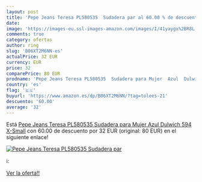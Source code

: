 ```yaml
---
layout: post
title: 'Pepe Jeans Teresa PL580535  Sudadera par al 60.00 % de descuento'
date: 
image: 'https://images-eu.ssl-images-amazon.com/images/I/41yaygx%2BR8L._SL200_.jpg'
comments: true
category: ofertas
author: ring
slug: 'B06XT2M6NN-es'
actualPrice: 32 EUR
currency: EUR
price: 32
comparePrice: 80 EUR
prodname: 'Pepe Jeans Teresa PL580535  Sudadera para Mujer  Azul  Dulwich 594  X-Small'
country: 'es'
flag: '🇪🇸'
buyurl: 'https://www.amazon.es/dp/B06XT2M6NN/?tag=tolees-21'
descuento: '60.00'
average: '32'
---
```


Está [Pepe Jeans Teresa PL580535  Sudadera para Mujer  Azul  Dulwich 594  X-Small](https://www.amazon.es/dp/B06XT2M6NN/?tag=tolees-21) con 60.00 de descuento por 32 EUR (original: 80 EUR) en el siguiente enlace!

[![Pepe Jeans Teresa PL580535  Sudadera par](https://images-eu.ssl-images-amazon.com/images/I/41yaygx%2BR8L._SL200_.jpg)](https://www.amazon.es/dp/B06XT2M6NN/?tag=tolees-21)

ℹ️:


[Ver la oferta!!](https://www.amazon.es/dp/B06XT2M6NN/?tag=tolees-21)
